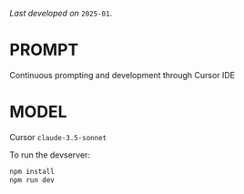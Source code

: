 *Last developed on* `2025-01`.
# PROMPT
Continuous prompting and development through Cursor IDE

# MODEL
Cursor `claude-3.5-sonnet`

To run the devserver:

```bash
npm install
npm run dev
```

